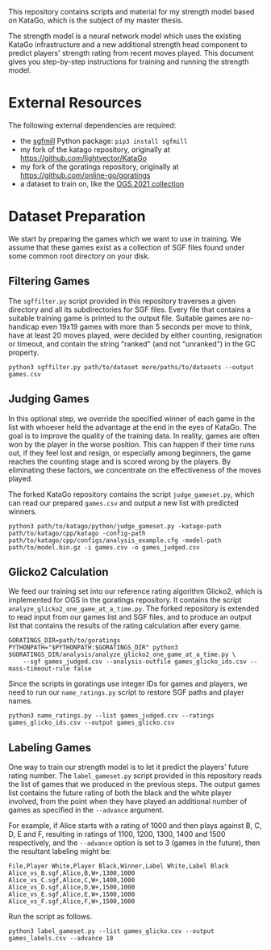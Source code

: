 This repository contains scripts and material for my strength model based on KataGo, which is the subject of my master thesis.

The strength model is a neural network model which uses the existing KataGo infrastructure and a new additional strength head component to predict players' strength rating from recent moves played. This document gives you step-by-step instructions for training and running the strength model.

# External Resources

The following external dependencies are required:

* the [sgfmill](https://github.com/mattheww/sgfmill) Python package: `pip3 install sgfmill`
* my fork of the katago repository, originally at https://github.com/lightvector/KataGo
* my fork of the goratings repository, originally at https://github.com/online-go/goratings
* a dataset to train on, like the [OGS 2021 collection](https://archive.org/details/ogs2021)

# Dataset Preparation

We start by preparing the games which we want to use in training. We assume that these games exist as a collection of SGF files found under some common root directory on your disk.

## Filtering Games

The `sgffilter.py` script provided in this repository traverses a given directory and all its subdirectories for SGF files. Every file that contains a suitable training game is printed to the output file. Suitable games are no-handicap even 19x19 games with more than 5 seconds per move to think, have at least 20 moves played, were decided by either counting, resignation or timeout, and contain the string "ranked" (and not "unranked") in the GC property.

```
python3 sgffilter.py path/to/dataset more/paths/to/datasets --output games.csv
```

## Judging Games

In this optional step, we override the specified winner of each game in the list with whoever held the advantage at the end in the eyes of KataGo. The goal is to improve the quality of the training data. In reality, games are often won by the player in the worse position. This can happen if their time runs out, if they feel lost and resign, or especially among beginners, the game reaches the counting stage and is scored wrong by the players. By eliminating these factors, we concentrate on the effectiveness of the moves played.

The forked KataGo repository contains the script `judge_gameset.py`, which can read our prepared `games.csv` and output a new list with predicted winners.

```
python3 path/to/katago/python/judge_gameset.py -katago-path path/to/katago/cpp/katago -config-path path/to/katago/cpp/configs/analysis_example.cfg -model-path path/to/model.bin.gz -i games.csv -o games_judged.csv
```

## Glicko2 Calculation

We feed our training set into our reference rating algorithm Glicko2, which is implemented for OGS in the goratings repository. It contains the script `analyze_glicko2_one_game_at_a_time.py`. The forked repository is extended to read input from our games list and SGF files, and to produce an output list that contains the results of the rating calculation after every game.

```
GORATINGS_DIR=path/to/goratings
PYTHONPATH="$PYTHONPATH:$GORATINGS_DIR" python3 $GORATINGS_DIR/analysis/analyze_glicko2_one_game_at_a_time.py \
	--sgf games_judged.csv --analysis-outfile games_glicko_ids.csv --mass-timeout-rule false
```

Since the scripts in goratings use integer IDs for games and players, we need to run our `name_ratings.py` script to restore SGF paths and player names.

```
python3 name_ratings.py --list games_judged.csv --ratings games_glicko_ids.csv --output games_glicko.csv
```

## Labeling Games

One way to train our strength model is to let it predict the players' future rating number. The `label_gameset.py` script provided in this repository reads the list of games that we produced in the previous steps. The output games list contains the future rating of both the black and the white player involved, from the point when they have played an additional number of games as specified in the `--advance` argument.

For example, if Alice starts with a rating of 1000 and then plays against B, C, D, E and F, resulting in ratings of 1100, 1200, 1300, 1400 and 1500 respectively, and the `--advance` option is set to 3 (games in the future), then the resultant labeling might be:

```
File,Player White,Player Black,Winner,Label White,Label Black
Alice_vs_B.sgf,Alice,B,W+,1300,1000
Alice_vs_C.sgf,Alice,C,W+,1400,1000
Alice_vs_D.sgf,Alice,D,W+,1500,1000
Alice_vs_E.sgf,Alice,E,W+,1500,1000
Alice_vs_F.sgf,Alice,F,W+,1500,1000
```

Run the script as follows.

```
python3 label_gameset.py --list games_glicko.csv --output games_labels.csv --advance 10
```
